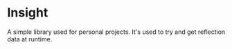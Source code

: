 # Insight
A simple library used for personal projects. It's used to try and get reflection data at runtime.
